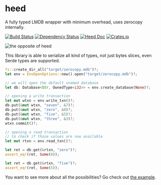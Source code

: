# heed
A fully typed LMDB wrapper with minimum overhead, uses zerocopy internally.

[![Build Status](https://dev.azure.com/renaultcle/heed/_apis/build/status/Kerollmops.heed?branchName=master)](https://dev.azure.com/renaultcle/heed/_build/latest?definitionId=1&branchName=master)
[![Dependency Status](https://deps.rs/repo/github/Kerollmops/heed/status.svg)](https://deps.rs/repo/github/Kerollmops/heed)
[![Heed Doc](https://docs.rs/heed/badge.svg)](https://docs.rs/heed)
[![Crates.io](https://img.shields.io/crates/v/heed.svg)](https://crates.io/crates/heed)

![the opposite of heed](https://thesaurus.plus/img/antonyms/153/heed.png)

This library is able to serialize all kind of types, not just bytes slices, even Serde types are supported.

```rust
fs::create_dir_all("target/zerocopy.mdb")?;
let env = EnvOpenOptions::new().open("target/zerocopy.mdb")?;

// we will open the default unamed database
let db: Database<Str, OwnedType<i32>> = env.create_database(None)?;

// opening a write transaction
let mut wtxn = env.write_txn()?;
db.put(&mut wtxn, "seven", &7)?;
db.put(&mut wtxn, "zero", &0)?;
db.put(&mut wtxn, "five", &5)?;
db.put(&mut wtxn, "three", &3)?;
wtxn.commit()?;

// opening a read transaction
// to check if those values are now available
let mut rtxn = env.read_txn()?;

let ret = db.get(&rtxn, "zero")?;
assert_eq!(ret, Some(0));

let ret = db.get(&rtxn, "five")?;
assert_eq!(ret, Some(5));
```

You want to see more about all the possibilities? Go check out [the example](examples/all-types.rs).
